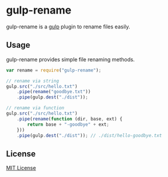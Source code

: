 # gulp-rename

gulp-rename is a [gulp](https://github.com/wearefractal/gulp) plugin to rename files easily.

## Usage

gulp-rename provides simple file renaming methods.

```javascript
var rename = require("gulp-rename");

// rename via string
gulp.src("./src/hello.txt")
	.pipe(rename("goodbye.txt"))
	.pipe(gulp.dest("./dist"));

// rename via function
gulp.src("./src/hello.txt")
	.pipe(rename(function (dir, base, ext) {
		return base + "-goodbye" + ext;
	}))
	.pipe(gulp.dest("./dist")); // ./dist/hello-goodbye.txt
```

## License

[MIT License](http://en.wikipedia.org/wiki/MIT_License)
